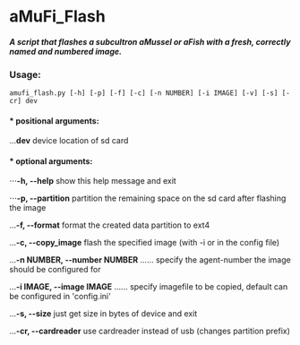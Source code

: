 # aMuFi_Flash
#### *A script that flashes a subcultron aMussel or aFish with a fresh, correctly named and numbered image.*

### Usage:
```
amufi_flash.py [-h] [-p] [-f] [-c] [-n NUMBER] [-i IMAGE] [-v] [-s] [-cr] dev
```



#### * positional arguments:

...**dev**                   device location of sd card



#### * optional arguments:


⋅⋅⋅**-h, --help**            show this help message and exit

⋅⋅⋅**-p, --partition**       partition the remaining space on the sd card after flashing the image

...**-f, --format**          format the created data partition to ext4

...**-c, --copy_image**      flash the specified image (with -i or in the config file)

...**-n NUMBER, --number NUMBER**
......                       specify the agent-number the image should be configured for

...**-i IMAGE, --image IMAGE**
......                       specify imagefile to be copied, default can be configured in 'config.ini'


...**-s, --size**            just get size in bytes of device and exit

...**-cr, --cardreader**     use cardreader instead of usb (changes partition prefix)
